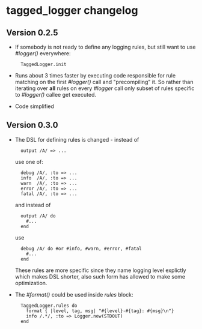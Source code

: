 # tagged_logger changelog

## Version 0.2.5

* If somebody is not ready to define any logging rules, but still want to use *#logger()* everywhere:

        TaggedLogger.init

* Runs about 3 times faster by executing code responsible for rule matching on the first *#logger()* call and "precompiling" it.
So rather than iterating over **all** rules on every _#logger_ call only subset of rules specific to *#logger()* callee get executed.

* Code simplified
   
## Version 0.3.0

* The DSL for defining rules is changed - instead of

        output /A/ => ...

    use one of:
  
        debug /A/, :to => ...
        info  /A/, :to => ...
        warn  /A/, :to => ...
        error /A/, :to => ...
        fatal /A/, :to => ...

    and instead of 

        output /A/ do
          #...
        end
    
    use 

        debug /A/ do #or #info, #warn, #error, #fatal
          #...
        end  


    These rules are more specific since they name logging level explictly which makes DSL shorter, 
    also such form has allowed to make some optimization.

* The *#format()* could be used inside *rules* block:

        TaggedLogger.rules do
          format { |level, tag, msg| "#{level}-#{tag}: #{msg}\n"}
          info /.*/, :to => Logger.new(STDOUT)
        end
